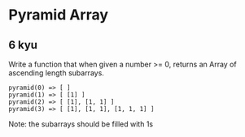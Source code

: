 # Pyramid Array
## 6 kyu

Write a function that when given a number >= 0, returns an Array of ascending length subarrays.
```
pyramid(0) => [ ]
pyramid(1) => [ [1] ]
pyramid(2) => [ [1], [1, 1] ]
pyramid(3) => [ [1], [1, 1], [1, 1, 1] ]
```
Note: the subarrays should be filled with 1s
